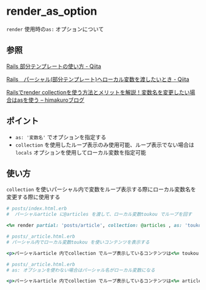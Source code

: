 # render_as_option

`render` 使用時の`as:` オプションについて

## 参照

[Rails 部分テンプレートの使い方 \- Qiita](https://qiita.com/shizuma/items/1c655dadd2e04b3990a8)

[Rails　パーシャル\(部分テンプレート\)へローカル変数を渡したいとき \- Qiita](https://qiita.com/takannporo/items/a8ff93109afc3bc3bab4)

[Railsでrender collectionを使う方法とメリットを解説！変数名を変更したい場合はasを使う – himakuroブログ](https://himakuro.com/rails-render-collection)

## ポイント

* `as: '変数名'` でオプションを指定する
* `collection` を使用したループ表示のみ使用可能、ループ表示でない場合は`locals` オプションを使用してローカル変数を指定可能

## 使い方

`collection` を使いパーシャル内で変数をループ表示する際にローカル変数名を変更する際に使用する

```Ruby
# posts/index.html.erb
#  パーシャルarticle に@articles を渡して、ローカル変数toukou でループを回す

<%= render partial: 'posts/article', collection: @articles , as: 'toukou' %>
```

```Ruby
# posts/_article.html.erb
# パーシャル内でローカル変数toukou を使いコンテンツを表示する

<p>パーシャルarticle 内でcollection でループ表示しているコンテンツは<%= toukou.content %>です。</p>
```

```Ruby
# posts/_article.html.erb
# as: オプションを使わない場合はパーシャル名がローカル変数になる

<p>パーシャルarticle 内でcollection でループ表示しているコンテンツは<%= article.content %>です。</p>
```
